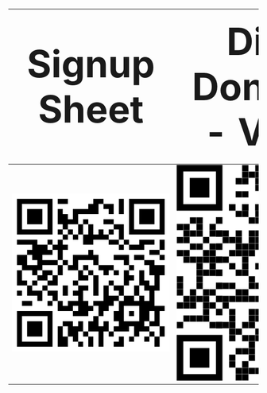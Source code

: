 <style>
th {
  font-size: 75px
}
</style>

| Signup Sheet | Digital Donations - Venmo |
|--------------| --- |
| ![signupqr]  | ![venmoqr]|

[link]: https://tylerhanyinwang.com
[signupqr]: ./ewu/gamersignupformqr.png "qr for signup"
[venmoqr]: ./ewu/venmoqr.png "qr to venmo"
